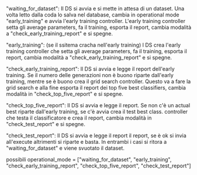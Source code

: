 "waiting_for_dataset":
    Il DS si avvia e si mette in attesa di un dataset. Una volta letto dalla coda lo salva nel database, cambia in operational mode "early_training" e avvia 
    l'early training controller. L'early training controller setta gli average parameters, fa il training, esporta il report, cambia modalità a 
    "check_early_training_report" e si spegne.

"early_training": (se il ssitema cracha nell'early training)
    l DS crea l'early training controller che setta gli average parameters, fa il training, esporta il report, cambia modalità a 
    "check_early_training_report" e si spegne.

"check_early_training_report":
    Il DS si avvia e legge il report dell'early training. Se il numero delle generazioni non è buono riparte dall'early training, mentre se è buono
    crea il grid search controller. Questo va a fare la grid search e alla fine esporta il report dei top five best classifiers, cambia
    modalità in "check_top_five_report" e si spegne.

"check_top_five_report":
    Il DS si avvia e legge il report. Se non c'è un actual best riparte dall'early training, se c'è avvia crea il test best class. controller
    che testa il classificatore e crea il report, cambia modalità in "check_test_report" e si spegne.

"check_test_report":
    Il DS si avvia e legge il report il report, se è ok si invia all'execute altrimenti si riparte e basta. 
    In entrambi i casi si ritora a "waiting_for_dataset" e viene svuotato il dataset.

possibili operational_mode = ["waiting_for_dataset", "early_training", "check_early_training_report", "check_top_five_report", "check_test_report"]